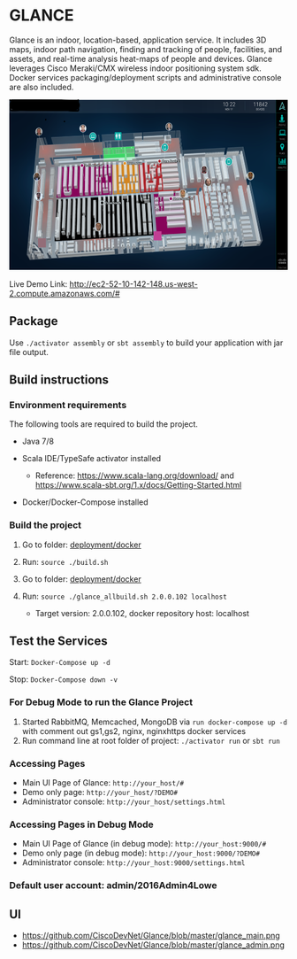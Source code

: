 # GLANCE

Glance is an indoor, location-based, application service. It includes 3D maps, indoor path navigation, finding and tracking of people, facilities, and assets, and real-time analysis heat-maps of people and devices. Glance leverages Cisco Meraki/CMX wireless indoor positioning system sdk. Docker services packaging/deployment scripts and administrative console are also included.

![Glance](./Glance.png)

Live Demo Link: http://ec2-52-10-142-148.us-west-2.compute.amazonaws.com/#


## Package

Use `./activator assembly` or `sbt assembly` to build your application with jar file output.

## Build instructions

### Environment requirements

The following tools are required to build the project.

* Java 7/8
* Scala IDE/TypeSafe activator installed 
    
  * Reference: https://www.scala-lang.org/download/  and https://www.scala-sbt.org/1.x/docs/Getting-Started.html
    
* Docker/Docker-Compose installed

### Build the project

1. Go to folder: [deployment/docker](./deployment/docker)
    
2. Run: `source ./build.sh`

3. Go to folder: [deployment/docker](./deployment/docker)

4. Run: `source ./glance_allbuild.sh 2.0.0.102 localhost`
   
   * Target version: 2.0.0.102, docker repository host: localhost

## Test the Services

Start: `Docker-Compose up -d`
  
Stop: `Docker-Compose down -v`
    
### For Debug Mode to run the Glance Project

1. Started RabbitMQ, Memcached, MongoDB via `run docker-compose up -d`  with comment out gs1,gs2, nginx, nginxhttps docker services
2. Run command line at root folder of project:  `./activator run` or `sbt run` 

### Accessing Pages

* Main UI Page of Glance: `http://your_host/#`
* Demo only page: `http://your_host/?DEMO#`
* Administrator console: `http://your_host/settings.html`  

### Accessing Pages in Debug Mode

* Main UI Page of Glance (in debug mode): `http://your_host:9000/#`
* Demo only page (in debug mode): `http://your_host:9000/?DEMO#`
* Administrator console: `http://your_host:9000/settings.html` 

### Default user account: admin/2016Admin4Lowe

## UI

* https://github.com/CiscoDevNet/Glance/blob/master/glance_main.png
* https://github.com/CiscoDevNet/Glance/blob/master/glance_admin.png



